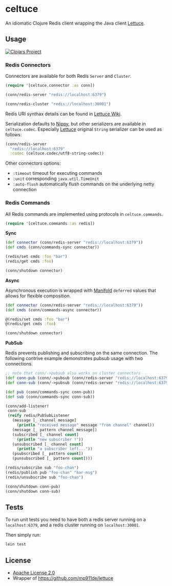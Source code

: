 # celtuce

An idiomatic Clojure Redis client wrapping the Java client [Lettuce][].

## Usage

[![Clojars Project](https://img.shields.io/clojars/v/celtuce.svg)](https://clojars.org/celtuce)

### Redis Connectors

Connectors are available for both Redis `Server` and `Cluster`.

```clj
(require '[celtuce.connector :as conn])

(conn/redis-server "redis://localhost:6379")

(conn/redis-cluster "redis://localhost:30001")
```

Redis URI synthax details can be found in [Lettuce Wiki][wiki-uri].

Serialization defaults to [Nippy][], but other serializers are available in `celtuce.codec`.
Especially [Lettuce][] original `String` serializer can be used as follows:

```clj
(conn/redis-server
  "redis://localhost:6379"
  :codec (celtuce.codec/utf8-string-codec))
```

Other connectors options:

* `:timeout` timeout for executing commands
* `:unit` corresponding `java.util.TimeUnit`
* `:auto-flush` automatically flush commands on the underlying netty connection

### Redis Commands

All Redis commands are implemented using protocols in `celtuce.commands`.

```clj
(require '[celtuce.commands :as redis])
```

**Sync**

```clj
(def connector (conn/redis-server "redis://localhost:6379"))
(def cmds (conn/commands-sync connector))

(redis/set cmds :foo "bar")
(redis/get cmds :foo)

(conn/shutdown connector)
```

**Async**

Asynchronous execution is wrapped with [Manifold][] `deferred` values that allows for
flexible composition.

```clj
(def connector (conn/redis-server "redis://localhost:6379"))
(def cmds (conn/commands-async connector))

@(redis/set cmds :foo "bar")
@(redis/get cmds :foo)

(conn/shutdown connector)
```

**PubSub**

Redis prevents publishing and subscribing on the same connection.
The following contrive example demonstrates pubsub usage with two connections.

```clj
;; note that conn/->pubsub also works on cluster connectors
(def conn-pub (conn/->pubsub (conn/redis-server "redis://localhost:6379")))
(def conn-sub (conn/->pubsub (conn/redis-server "redis://localhost:6379")))

(def pub (conn/commands-sync conn-pub))
(def sub (conn/commands-sync conn-sub))

(conn/add-listener! 
 conn-sub
 (reify redis/PubSubListener
   (message [_ channel message]
     (println "received message" message "from channel" channel))
   (message [_ pattern channel message])
   (subscribed [_ channel count]
     (println "new subscriber !"))
   (unsubscribed [_ channel count]
     (println "a subscriber left..."))
   (psubscribed [_ pattern count])
   (punsubscribed [_ pattern count])))

(redis/subscribe sub "foo-chan")
(redis/publish pub "foo-chan" "bar-msg")
(redis/unsubscribe sub "foo-chan")

(conn/shutdown conn-pub)
(conn/shutdown conn-sub)
```

## Tests

To run unit tests you need to have both a redis server running on a `localhost:6379`,
and a redis cluster running on `localhost:30001`.

Then simply run:

```sh
lein test
```

## License

* [Apache License 2.0](http://www.apache.org/licenses/LICENSE-2.0)
* Wrapper of https://github.com/mp911de/lettuce

[lettuce]: https://github.com/mp911de/lettuce
[wiki-uri]: https://github.com/mp911de/lettuce/wiki/Redis-URI-and-connection-details#uri-syntax
[nippy]: https://github.com/ptaoussanis/nippy
[manifold]: https://github.com/ztellman/manifold
